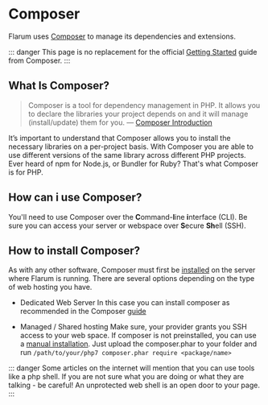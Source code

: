 
# Composer
Flarum uses [Composer](https://getcomposer.org) to manage its dependencies and extensions.

::: danger
This page is no replacement for the official [Getting Started](https://getcomposer.org/doc/00-intro.md) guide from Composer.
:::

## What Is Composer?
>Composer is a tool for dependency management in PHP. It allows you to declare the libraries your project depends on and it will manage (install/update) them for you. — [Composer Introduction]([https://getcomposer.org/doc/00-intro.md](https://getcomposer.org/doc/00-intro.md))

It’s important to understand that Composer allows you to install the necessary libraries on a per-project basis. With Composer you are able to use different versions of the same library across different PHP projects.
Ever heard of npm for Node.js, or Bundler for Ruby? That's what Composer is for PHP.

## How can i use Composer?
You'll need to use Composer over the  **C**ommand-**l**ine **i**nterface (CLI). Be sure you can access your server or webspace over **S**ecure **Sh**ell (SSH). 

## How to install Composer?
As with any other software, Composer must first be [installed]([https://getcomposer.org/download/) on the server where Flarum is running. There are several options depending on the type of web hosting you have.

- Dedicated Web Server
In this case you can install composer as recommended in the Composer [guide]([https://getcomposer.org/doc/00-intro.md#system-requirements) 

 - Managed / Shared hosting
Make sure, your provider grants you SSH access to your web space. 
If composer is not preinstalled, you can use a [manual installation](https://getcomposer.org/composer-stable.phar). Just upload the composer.phar to your folder and run ```/path/to/your/php7 composer.phar require <package/name>```

::: danger
Some articles on the internet will mention that you can use tools like a php shell. If you are not sure what you are doing or what they are talking - be careful! An unprotected web shell is an open door to your page.
:::
